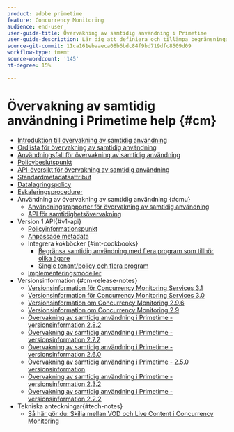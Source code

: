 ```yaml
---
product: adobe primetime
feature: Concurrency Monitoring
audience: end-user
user-guide-title: Övervakning av samtidig användning i Primetime
user-guide-description: Lär dig att definiera och tillämpa begränsningar för samtidig användning i flera program.
source-git-commit: 11ca161ebaaeca08b6bdc84f9bd719dfc8509d09
workflow-type: tm+mt
source-wordcount: '145'
ht-degree: 15%

---
```



# Övervakning av samtidig användning i Primetime help {#cm}

+ [Introduktion till övervakning av samtidig användning](cm-home.md)
+ [Ordlista för övervakning av samtidig användning](cm-glossary.md)
+ [Användningsfall för övervakning av samtidig användning](cm-use-cases.md)
+ [Policybeslutspunkt](cm-policy-decision-point.md)
+ [API-översikt för övervakning av samtidig användning](cm-api-overview.md)
+ [Standardmetadataattribut](standard-metadata-attributes.md)
+ [Datalagringspolicy](data-retention-policy.md)
+ [Eskaleringsprocedurer](cm-escalation-procedures.md)
+ Användning av övervakning av samtidig användning {#cmu}
   + [Användningsrapporter för övervakning av samtidig användning](cm-usage-reports.md)
   + [API för samtidighetsövervakning](cmu-api.md)
+ Version 1 API{#v1-api}
   + [Policyinformationspunkt](policy-info-pt-versionone.md)
   + [Anpassade metadata](custom-metadata.md)
   + Integrera kokböcker {#int-cookbooks}
      + [Begränsa samtidig användning med flera program som tillhör olika ägare](restrict-concurr-usage-mult-apps.md)
      + [Single tenant/policy och flera program](single-tenant-policy-mult-app.md)
   + [Implementeringsmodeller](implementation-models.md)
+ Versionsinformation {#cm-release-notes}
   + [Versionsinformation för Concurrency Monitoring Services 3.1](rn-cm-services-31.md)
   + [Versionsinformation för Concurrency Monitoring Services 3.0](rn-cm-services-30.md)
   + [Versionsinformation om Concurrency Monitoring 2.9.6](rn-cm-296.md)
   + [Versionsinformation om Concurrency Monitoring 2.9](rn-cm-29.md)
   + [Övervakning av samtidig användning i Primetime - versionsinformation 2.8.2](rn-cm-282.md)
   + [Övervakning av samtidig användning i Primetime - versionsinformation 2.7.2](rn-cm-272.md)
   + [Övervakning av samtidig användning i Primetime - versionsinformation 2.6.0](rn-cm-260.md)
   + [Övervakning av samtidig användning i Primetime - 2.5.0 versionsinformation](rn-cm-250.md)
   + [Övervakning av samtidig användning i Primetime - versionsinformation 2.3.2](rn-cm-232.md)
   + [Övervakning av samtidig användning i Primetime - versionsinformation 2.2.2](rn-cm-222.md)
+ Tekniska anteckningar{#tech-notes}
   + [Så här gör du: Skilja mellan VOD och Live Content i Concurrency Monitoring](vod-live-dist.md)
<!--    + [Usage reports](usage-rep-versionone.md) -->

